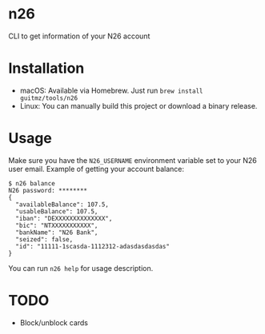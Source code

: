 # n26
CLI to get information of your N26 account

# Installation
- macOS: Available via Homebrew. Just run `brew install guitmz/tools/n26`
- Linux: You can manually build this project or download a binary release.

# Usage
Make sure you have the `N26_USERNAME` environment variable set to your N26 user email.
Example of getting your account balance:
```
$ n26 balance
N26 password: ********
{
  "availableBalance": 107.5,
  "usableBalance": 107.5,
  "iban": "DEXXXXXXXXXXXXXX",
  "bic": "NTXXXXXXXXXXX",
  "bankName": "N26 Bank",
  "seized": false,
  "id": "11111-1scasda-1112312-adasdasdasdas"
}
```
You can run `n26 help` for usage description.

# TODO
- Block/unblock cards
